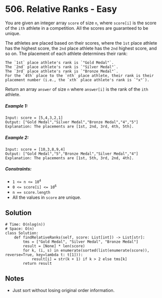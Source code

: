 # 506. Relative Ranks - Easy

You are given an integer array `score` of size `n`, where `score[i]` is the score of the `ith` athlete in a competition. All the scores are guaranteed to be unique.

The athletes are placed based on their scores, where the `1st` place athlete has the highest score, the `2nd` place athlete has the `2nd` highest score, and so on. The placement of each athlete determines their rank:

    The `1st` place athlete's rank is `"Gold Medal"`.
    The `2nd` place athlete's rank is `"Silver Medal"`.
    The `3rd` place athlete's rank is `"Bronze Medal"`.
    For the `4th` place to the `nth` place athlete, their rank is their placement number (i.e., the `xth` place athlete's rank is `"x"`).

Return an array `answer` of size `n` where `answer[i]` is the rank of the `ith` athlete.

##### Example 1:

```
Input: score = [5,4,3,2,1]
Output: ["Gold Medal","Silver Medal","Bronze Medal","4","5"]
Explanation: The placements are [1st, 2nd, 3rd, 4th, 5th].
```

##### Example 2:

```
Input: score = [10,3,8,9,4]
Output: ["Gold Medal","5","Bronze Medal","Silver Medal","4"]
Explanation: The placements are [1st, 5th, 3rd, 2nd, 4th].
```

##### Constraints:

- <code>1 <= n <= 10<sup>4</sup></code>
- <code>0 <= score[i] <= 10<sup>6</sup></code>
- <code>n == score.length</code>
- All the values in `score` are unique.

## Solution

```
# Time: O(nlog(n))
# Space: O(n)
class Solution:
    def findRelativeRanks(self, score: List[int]) -> List[str]:
        tms = ["Gold Medal", "Silver Medal", "Bronze Medal"]
        result = [None] * len(score)
        for k, (i, s) in enumerate(sorted(list(enumerate(score)), reverse=True, key=lambda t: t[1])):
            result[i] = str(k + 1) if k > 2 else tms[k]
        return result
```

## Notes
- Just sort without losing original order information.